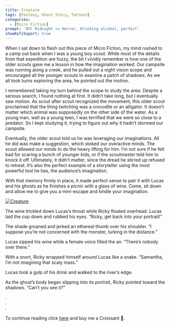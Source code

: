 ```yaml
---
title: Creature
tags: [Fantasy, Ghost Story, Tattoos]
categories:
  - [Micro Fiction]
prompt: 'NYC Midnight => Horror, Drinking alcohol, perfect'
showKofiSuport: true
---
```

When I sat down to flesh out this piece of Micro Fiction, my mind rushed to a camp out back when I was a young boy scout. While most of the details from that expedition are fuzzy, the bit I vividly remember is how one of the older scouts gave me a lesson in how the imagination worked. Our campsite was running along a creek, and he pulled out a night vision scope and encouraged all the younger scouts to examine a patch of shadows. As we all took turns exploring the area, he pointed out the motion.<!-- more -->

I remembered taking my turn behind the scope to study the area. Despite a serious search, I found nothing at first. It didn’t take long, but I eventually saw motion. As scout after scout recognized the movement, this older scout proclaimed that the thing twitching was a crocodile or an alligator. It doesn’t matter which animal was supposedly on the other side of the water. As a young man, well as a young teen, I was terrified that we were so close to a predator. So I kept studying it, trying to figure out why it hadn’t stormed our campsite.

Eventually, the older scout told us he was leveraging our imaginations. All he did was make a suggestion, which stoked our overactive minds. The scout allowed our minds to do the heavy lifting for him. I’m not sure if he felt bad for scaring a bunch of younger kids, or if the scoutmaster told him to knock it off. Ultimately, it didn’t matter, since the dread he stirred up refused to retreat. It’s also the perfect example of a storyteller using the most powerful tool he has, the audience’s imagination.

With that memory firmly in place, it made perfect sense to pair it with Lucas and his ghosts as he finishes a picnic with a glass of wine. Come, sit down and allow me to give you a mini-escape and kindle your imagination.


<div class="center">

[![Creature](/images/ko-fi/2021/creature.png "Creature")](https://ko-fi.com/...)

</div>

The wine trickled down Lucas’s throat while Ricky floated overhead. Lucas laid the cup down and rubbed his eyes. “Ricky, get back into your portrait!”

The shade groaned and jerked an ethereal thumb over his shoulder. “I suppose you’re not concerned with the monster, lurking in the distance.”

Lucas sipped his wine while a female voice filled the air. “There’s nobody over there.”

With a snort, Ricky wrapped himself around Lucas like a snake. “Samantha, I’m not imagining that scaly mass.”

Lucas took a gulp of his drink and walked to the river’s edge.

As the ghost’s body began slipping into its portrait, Ricky pointed toward the shadows. “Can’t you see it?”

<div class="center story-ellipses">

.</br>
.</br>
.</br>

</div>

<div class="center"d>

To continue reading click [here](https://ko-fi.com/...) and buy me a Croissant &#129360;.

</div>